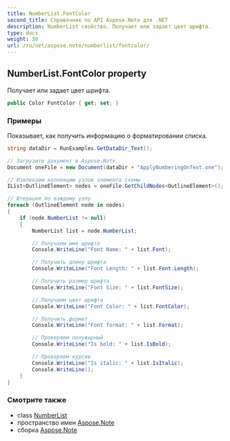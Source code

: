 ```yaml
---
title: NumberList.FontColor
second_title: Справочник по API Aspose.Note для .NET
description: NumberList свойство. Получает или задает цвет шрифта.
type: docs
weight: 30
url: /ru/net/aspose.note/numberlist/fontcolor/
---
```

## NumberList.FontColor property

Получает или задает цвет шрифта.

```csharp
public Color FontColor { get; set; }
```

### Примеры

Показывает, как получить информацию о форматировании списка.

```csharp
string dataDir = RunExamples.GetDataDir_Text();

// Загрузите документ в Aspose.Note.
Document oneFile = new Document(dataDir + "ApplyNumberingOnText.one");

// Извлекаем коллекцию узлов элемента схемы
IList<OutlineElement> nodes = oneFile.GetChildNodes<OutlineElement>();

// Итерация по каждому узлу
foreach (OutlineElement node in nodes)
{
    if (node.NumberList != null)
    {
        NumberList list = node.NumberList;

        // Получаем имя шрифта
        Console.WriteLine("Font Name: " + list.Font);

        // Получить длину шрифта
        Console.WriteLine("Font Length: " + list.Font.Length);

        // Получить размер шрифта
        Console.WriteLine("Font Size: " + list.FontSize);

        // Получаем цвет шрифта
        Console.WriteLine("Font Color: " + list.FontColor);

        // Получить формат
        Console.WriteLine("Font format: " + list.Format);

        // Проверяем полужирный
        Console.WriteLine("Is bold: " + list.IsBold);

        // Проверяем курсив
        Console.WriteLine("Is italic: " + list.IsItalic);
        Console.WriteLine();
    }
}
```

### Смотрите также

* class [NumberList](../)
* пространство имен [Aspose.Note](../../numberlist/)
* сборка [Aspose.Note](../../../)


